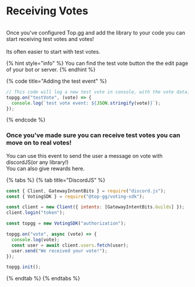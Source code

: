 # Receiving Votes

<figure><img src="https://i.imgur.com/3QKgFcA.png" alt=""><figcaption></figcaption></figure>

Once you've configured Top.gg and add the library to your code you can start receiving test votes and votes!\
\
Its often easier to start with test votes.

{% hint style="info" %}
You can find the test vote button the the edit page of your bot or server.
{% endhint %}

{% code title="Adding the test event" %}

```javascript
// This code will log a new test vote in console, with the vote data.
topgg.on("testVote", (vote) => {
  console.log(`test vote event: ${JSON.stringify(vote)}`);
});
```

{% endcode %}

### Once you've made sure you can receive test votes you can move on to real votes!

You can use this event to send the user a message on vote with discordJS(or any library!)\
You can also give rewards here.

{% tabs %}
{% tab title="DiscordJS" %}

```javascript
const { Client, GatewayIntentBits } = require("discord.js");
const { VotingSDK } = require("@top-gg/voting-sdk");

const client = new Client({ intents: [GatewayIntentBits.Guilds] });
client.login("token");

const topgg = new VotingSDK("authorization");

topgg.on("vote", async (vote) => {
  console.log(vote);
  const user = await client.users.fetch(user);
  user.send("We received your vote!");
});

topgg.init();
```

{% endtab %}
{% endtabs %}
